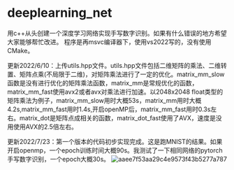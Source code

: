 # deeplearning_net
用c++从头创建一个深度学习网络实现手写数字识别。如果有什么错误的地方希望大家能够帮忙改进。
程序是再msvc编译器下，使用vs2022写的，没有使用CMake。

更新2022/6/10：上传utils.hpp文件。utils.hpp文件包括二维矩阵的乘法、二维转置、矩阵点乘(不局限于二维)，对矩阵乘法进行了一定的优化。matrix_mm_slow函数是没有进行优化的矩阵乘法函数，matrix_mm是常规优化的函数，matrix_mm_fast使用avx2或者avx对乘法进行加速。以2048x2048 float类型的矩阵乘法为例子，matrix_mm_slow用时大概53s，matrix_mm用时大概4.2s,matrix_mm_fast用时1.4s,开启openMP后，matrix_mm_fast用时0.3s左右。matrix_dot是矩阵点成相关的函数，matrix_dot_fast使用了AVX，速度是没用使用AVX的2.5倍左右。

更新2022/7/23：第一个版本的代码初步实现完成。这是跑MNIST的结果。如果开启openmp，一个epoch训练时间大概90s。我测试了一下相同网络的pytorch手写数字识别，一个epoch大概30s。
![aaee7f53aa29c4e9573f43b5277a787](https://user-images.githubusercontent.com/78574951/180587558-d86c6249-f966-4219-a11a-d0289908e7ab.jpg)
